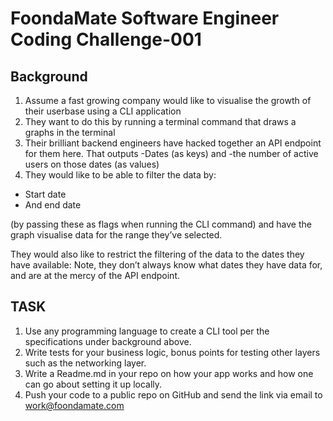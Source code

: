 # FoondaMate Software Engineer Coding Challenge-001

## Background

1. Assume a fast growing company would like to visualise the growth of their userbase using a CLI application
2. They want to do this by running a terminal command that draws a graphs in the terminal
3. Their brilliant backend engineers have hacked together an API endpoint for them here. That outputs
-Dates (as keys) and
-the number of active users on those dates (as values)
4. They would like to be able to filter the data by:
- Start date
- And end date

(by passing these as flags when running the CLI command) and have the graph visualise data for the range they’ve selected.


They would also like to restrict the filtering of the data to the dates they have available:
Note, they don’t always know what dates they have data for, and are at the mercy of the API endpoint.


## TASK


1. Use any programming language to create a CLI tool per the specifications under background above.
2. Write tests for your business logic, bonus points for testing other layers such as the networking layer.
3. Write a Readme.md in your repo on how your app works and how one can go about setting it up locally.
4. Push your code to a public repo on GitHub and send the link via email to work@foondamate.com
